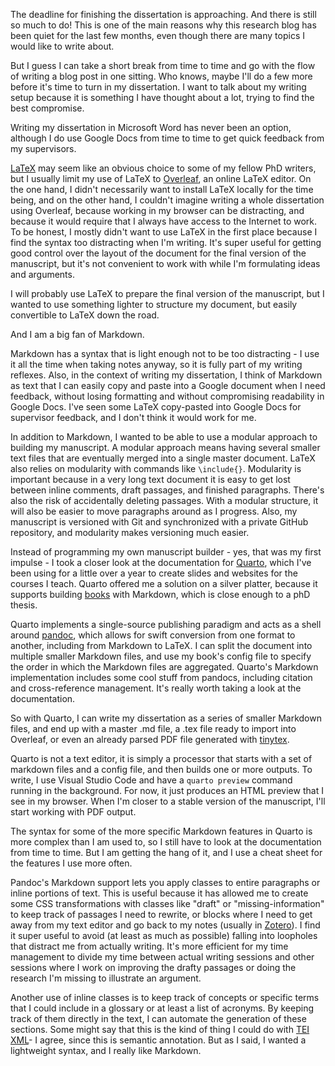 <!--
.. title: 023 - Writing a PhD manuscript with Markdown and Quarto
.. slug: 023
.. date: 2025-02-18
.. tags: quarto, markdown
.. category: writing
.. link: 
.. description: 
.. type: text
-->

The deadline for finishing the dissertation is approaching. And there is still so much to do! This is one of the main reasons why this research blog has been quiet for the last few months, even though there are many topics I would like to write about. 

But I guess I can take a short break from time to time and go with the flow of writing a blog post in one sitting. Who knows, maybe I'll do a few more before it's time to turn in my dissertation. I want to talk about my writing setup because it is something I have thought about a lot, trying to find the best compromise. 

Writing my dissertation in Microsoft Word has never been an option, although I do use Google Docs from time to time to get quick feedback from my supervisors. 

[LaTeX](https://www.latex-project.org/) may seem like an obvious choice to some of my fellow PhD writers, but I usually limit my use of LaTeX to [Overleaf](https://www.overleaf.com), an online LaTeX editor. On the one hand, I didn't necessarily want to install LaTeX locally for the time being, and on the other hand, I couldn't imagine writing a whole dissertation using Overleaf, because working in my browser can be distracting, and because it would require that I always have access to the Internet to work. To be honest, I mostly didn't want to use LaTeX in the first place because I find the syntax too distracting when I'm writing. It's super useful for getting good control over the layout of the document for the final version of the manuscript, but it's not convenient to work with while I'm formulating ideas and arguments.

I will probably use LaTeX to prepare the final version of the manuscript, but I wanted to use something lighter to structure my document, but easily convertible to LaTeX down the road. 

And I am a big fan of Markdown.

Markdown has a syntax that is light enough not to be too distracting - I use it all the time when taking notes anyway, so it is fully part of my writing reflexes. Also, in the context of writing my dissertation, I think of Markdown as text that I can easily copy and paste into a Google document when I need feedback, without losing formatting and without compromising readability in Google Docs. I've seen some LaTeX copy-pasted into Google Docs for supervisor feedback, and I don't think it would work for me. 

In addition to Markdown, I wanted to be able to use a modular approach to building my manuscript. A modular approach means having several smaller text files that are eventually merged into a single master document. LaTeX also relies on modularity with commands like `\include{}`. Modularity is important because in a very long text document it is easy to get lost between inline comments, draft passages, and finished paragraphs. There's also the risk of accidentally deleting passages. With a modular structure, it will also be easier to move paragraphs around as I progress. Also, my manuscript is versioned with Git and synchronized with a private GitHub repository, and modularity makes versioning much easier.

Instead of programming my own manuscript builder - yes, that was my first impulse - I took a closer look at the documentation for [Quarto](https://quarto.org/), which I've been using for a little over a year to create slides and websites for the courses I teach. Quarto offered me a solution on a silver platter, because it supports building [books](https://quarto.org/docs/reference/projects/books.html) with Markdown, which is close enough to a phD thesis. 

Quarto implements a single-source publishing paradigm and acts as a shell around [pandoc](https://pandoc.org/), which allows for swift conversion from one format to another, including from Markdown to LaTeX. I can split the document into multiple smaller Markdown files, and use my book's config file to specify the order in which the Markdown files are aggregated. Quarto's Markdown implementation includes some cool stuff from pandocs, including citation and cross-reference management. It's really worth taking a look at the documentation.

So with Quarto, I can write my dissertation as a series of smaller Markdown files, and end up with a master .md file, a .tex file ready to import into Overleaf, or even an already parsed PDF file generated with [tinytex](https://quarto.org/docs/output-formats/pdf-engine.html). 

Quarto is not a text editor, it is simply a processor that starts with a set of markdown files and a config file, and then builds one or more outputs. To write, I use Visual Studio Code and have a `quarto preview` command running in the background. For now, it just produces an HTML preview that I see in my browser. When I'm closer to a stable version of the manuscript, I'll start working with PDF output.

The syntax for some of the more specific Markdown features in Quarto is more complex than I am used to, so I still have to look at the documentation from time to time. But I am getting the hang of it, and I use a cheat sheet for the features I use more often. 

Pandoc's Markdown support lets you apply classes to entire paragraphs or inline portions of text. This is useful because it has allowed me to create some CSS transformations with classes like "draft" or "missing-information" to keep track of passages I need to rewrite, or blocks where I need to get away from my text editor and go back to my notes (usually in [Zotero](https://www.zotero.org/)). I find it super useful to avoid (at least as much as possible) falling into loopholes that distract me from actually writing. It's more efficient for my time management to divide my time between actual writing sessions and other sessions where I work on improving the drafty passages or doing the research I'm missing to illustrate an argument. 

Another use of inline classes is to keep track of concepts or specific terms that I could include in a glossary or at least a list of acronyms. By keeping track of them directly in the text, I can automate the generation of these sections. Some might say that this is the kind of thing I could do with [TEI XML](https://tei-c.org/release/doc/tei-p5-doc/en/html/index.html)- I agree, since this is semantic annotation. But as I said, I wanted a lightweight syntax, and I really like Markdown.  

